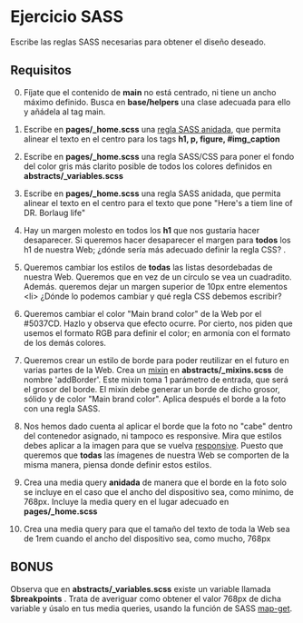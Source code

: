 # Ejercicio SASS

Escribe las reglas SASS necesarias para obtener el diseño deseado.

## Requisitos

0. Fíjate que el contenido de __main__ no está centrado, ni tiene un ancho máximo definido. Busca en **base/helpers** una clase adecuada para ello y añádela al tag main.

1. Escribe en **pages/_home.scss** una [regla SASS anidada](https://www.w3schools.com/sass/sass_nesting.asp), que permita alinear el texto en el centro para los tags __h1, p, figure, #img_caption__

2. Escribe en **pages/_home.scss** una regla SASS/CSS para poner el fondo del color gris más clarito posible de todos los colores definidos en **abstracts/_variables.scss**

3. Escribe en **pages/_home.scss** una regla SASS anidada, que permita alinear el texto en el centro para el texto que pone "Here's a tiem line of DR. Borlaug life"

4. Hay un margen molesto en todos los **h1** que nos gustaria hacer desaparecer. Si queremos hacer desaparecer el margen para **todos** los h1 de nuestra Web; ¿dónde sería más adecuado definir la regla CSS? .

5. Queremos cambiar los estilos de **todas** las listas desordebadas de nuestra Web. Queremos que en vez de un círculo se vea un cuadradito. Además. queremos dejar un margen superior de 10px entre elementos \<li> ¿Dónde lo podemos cambiar y qué regla CSS debemos escribir?

6. Queremos cambiar el color "Main brand color" de la Web por el #5037CD.
Hazlo y observa que efecto ocurre. Por cierto, nos piden que usemos el formato RGB para definir el color; en armonía con el formato de los demás colores.

7. Queremos crear un estilo de borde para poder reutilizar en el futuro en 
varias partes de la Web. Crea un [mixin](https://www.w3schools.com/sass/sass_mixin_include.asp) en **abstracts/_mixins.scss** de nombre 'addBorder'. Este mixin toma 1 parámetro de entrada, que será el grosor del borde. El mixin debe generar un borde de dicho grosor, sólido y de color "Main brand color". Aplica después el borde a la foto con una regla SASS.

8. Nos hemos dado cuenta al aplicar el borde que la foto no "cabe" dentro del contenedor asignado, ni tampoco es responsive. Mira que estilos debes aplicar a la imagen para que se vuelva [responsive](https://www.w3schools.com/sass/sass_mixin_include.asp). Puesto que queremos que **todas** las ímagenes de nuestra Web se comporten de la misma manera, piensa donde definir estos estilos.

9. Crea una media query **anidada** de manera que el borde en la foto solo se incluye en el caso que el ancho del dispositivo sea, como mínimo, de 768px. Incluye la media query en el lugar adecuado en **pages/_home.scss**

10. Crea una media query para que el tamaño del texto de toda la Web sea de 1rem cuando el ancho del dispositivo sea, como mucho, 768px

## BONUS

Observa que en **abstracts/_variables.scss** existe un variable llamada __$breakpoints__ . Trata de averiguar como obtener el valor 768px de dicha variable y úsalo en tus media queries, usando la función de SASS [map-get](https://sass-lang.com/documentation/values/maps).
